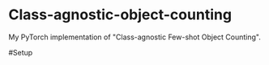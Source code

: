 # Class-agnostic-object-counting


My PyTorch implementation of "Class-agnostic Few-shot Object Counting".

#Setup


